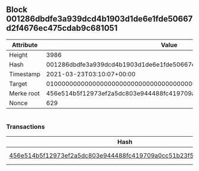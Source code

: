 ## Block 001286dbdfe3a939dcd4b1903d1de6e1fde50667d2f4676ec475cdab9c681051

Attribute | Value
--- | ---
Height | 3986
Hash | 001286dbdfe3a939dcd4b1903d1de6e1fde50667d2f4676ec475cdab9c681051
Timestamp | 2021-03-23T03:10:07+00:00
Target | 0100000000000000000000000000000000000000000000000000000000000000
Merke root | 456e514b5f12973ef2a5dc803e944488fc419709a0cc51b23f5ca766d6740df1
Nonce | 629

```

```

### Transactions

Hash | Amount
--- | ---
[456e514b5f12973ef2a5dc803e944488fc419709a0cc51b23f5ca766d6740df1](456e514b5f12973ef2a5dc803e944488fc419709a0cc51b23f5ca766d6740df1.md) | 10.00000000 SKEPTI 
